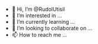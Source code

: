 - 👋 Hi, I’m @RudolUtisil
- 👀 I’m interested in ...
- 🌱 I’m currently learning ...
- 💞️ I’m looking to collaborate on ...
- 📫 How to reach me ...

<!---
RudolUtisil/RudolUtisil is a ✨ special ✨ repository because its `README.md` (this file) appears on your GitHub profile.
You can click the Preview link to take a look at your changes.
--->
